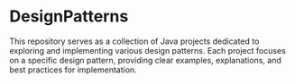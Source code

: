 # DesignPatterns
This repository serves as a collection of Java projects dedicated to exploring and implementing various design patterns. Each project focuses on a specific design pattern, providing clear examples, explanations, and best practices for implementation.
